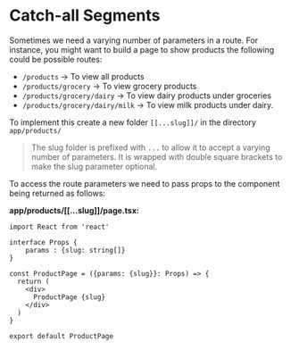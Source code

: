 # Catch-all Segments

Sometimes we need a varying number of parameters in a route. For instance, you might want to build a page to show products the following could be possible routes:

- `/products` → To view all products
- `/products/grocery` → To view grocery products
- `/products/grocery/dairy` → To view dairy products under groceries
- `/products/grocery/dairy/milk` → To view milk products under dairy.

To implement this create a new folder `[[...slug]]/` in the directory `app/products/`

> The slug folder is prefixed with `...` to allow it to accept a varying number of parameters. It is wrapped with double square brackets to make the slug parameter optional.

To access the route parameters we need to pass props to the component being returned as follows:

**app/products/[[...slug]]/page.tsx:**

```TSX
import React from 'react'

interface Props {
    params : {slug: string[]}
}

const ProductPage = ({params: {slug}}: Props) => {
  return (
    <div>
      ProductPage {slug}
    </div>
  )
}

export default ProductPage

```